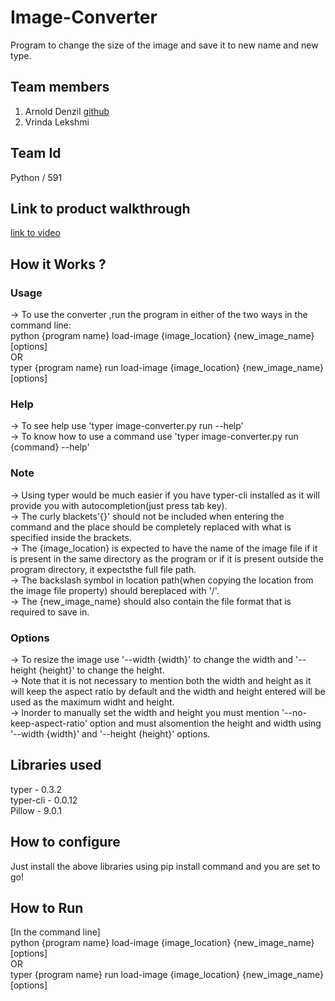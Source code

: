 # Image-Converter

Program to change the size of the image and save it to new name and new type.

## Team members

1. Arnold Denzil [github](https://github.com/arnolddenzil)
2. Vrinda Lekshmi

## Team Id

Python / 591

## Link to product walkthrough   

[link to video](https://www.youtube.com/watch?v=nlTjAEUt7OQ)

## How it Works ?

   ### Usage 
   
-> To use the converter ,run the program in either of the two ways in the command line:    
    python {program name} load-image {image_location} {new_image_name} [options]    
                                        OR   
    typer {program name} run load-image {image_location} {new_image_name} [options]   
    
   ### Help 
   
-> To see help use 'typer image-converter.py run --help'    
-> To know how to use a command use 'typer image-converter.py run {command} --help'    

   ### Note 
   
-> Using typer would be much easier if you have typer-cli installed as it will provide you with autocompletion(just press tab key).   
-> The curly blackets'{}' should not be included when entering the command and the place should be completely replaced with what is specified inside the brackets.   
-> The {image_location} is expected to have the name of the image file if it is present in the same directory as the program or if it is present outside the program directory, it expectsthe full file path.   
-> The backslash symbol in location path(when copying the location from the image file property) should bereplaced with '/'.   
-> The {new_image_name} should also contain the file format that is required to save in.   

   ### Options  
   
-> To resize the image use '--width {width}' to change the width and '--height {height}' to change the height.   
-> Note that it is not necessary to mention both the width and height as it will keep the aspect ratio by default and the width and height entered will be used as the maximum widht and height.   
-> Inorder to manually set the width and height you must mention '--no-keep-aspect-ratio' option and must alsomention the height and width using '--width {width}' and '--height {height}' options.   
   
## Libraries used 

typer - 0.3.2   
typer-cli - 0.0.12   
Pillow - 9.0.1   

## How to configure 

Just install the above libraries using pip install command and you are set to go! 

## How to Run 

[In the command line]   
python {program name} load-image {image_location} {new_image_name} [options]   
                                   OR   
typer {program name} run load-image {image_location} {new_image_name} [options]   



